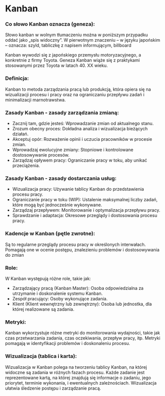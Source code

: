 # Kanban
### Co słowo Kanban oznacza (geneza):
Słowo kanban w wolnym tłumaczeniu można w poniższym przypadku oddać jako „spis widoczny”. W pierwotnym znaczeniu – w języku japońskim – oznacza: szyld, tabliczkę z napisem informującym, billboard

Kanban wywodzi się z japońskiego przemysłu motoryzacyjnego, a konkretnie z firmy Toyota. Geneza Kanban wiąże się z praktykami stosowanymi przez Toyota w latach 40. XX wieku.

### Definicja:
Kanban to metoda zarządzania pracą lub produkcją, która opiera się na wizualizacji procesu i pracy oraz na ograniczaniu przepływu zadań i minimalizacji marnotrawstwa.

### Zasady Kanban - zasady zarządzania zmianą:
- Zacznij tam, gdzie jesteś: Wprowadzanie zmian od aktualnego stanu.
- Zrozum obecny proces: Dokładna analiza i wizualizacja bieżących działań.
- Akceptuj opór: Rozważenie opinii i uczucia pracowników w procesie zmian.
- Wprowadzaj ewolucyjne zmiany: Stopniowe i kontrolowane dostosowywanie procesów.
- Zarządzaj opływem pracy: Ograniczanie pracy w toku, aby unikać przeciążenia.

### Zasady Kanban - zasady dostarczania usług:
- Wizualizacja pracy: Używanie tablicy Kanban do przedstawienia procesu pracy.
- Ograniczanie pracy w toku (WIP): Ustalenie maksymalnej liczby zadań, które mogą być jednocześnie wykonywane.
- Zarządzaj przepływem: Monitorowanie i optymalizacja przepływu pracy.
- Sprawdzanie i adaptacja: Okresowe przeglądy i dostosowania procesu pracy.

### Kadencje w Kanban (pętle zwrotne):
Są to regularne przeglądy procesu pracy w określonych interwałach. Pomagają one w ocenie postępu, znalezieniu problemów i dostosowywania do zmian

### Role:
W Kanban występują różne role, takie jak:
- Zarządzający pracą (Kanban Master): Osoba odpowiedzialna za utrzymanie i doskonalenie systemu Kanban.
- Zespół pracujący: Osoby wykonujące zadania.
- Klient (Klient wewnętrzny lub zewnętrzny): Osoba lub jednostka, dla której realizowane są zadania.

### Metryki:
Kanban wykorzystuje różne metryki do monitorowania wydajności, takie jak czas przetwarzania zadania, czas oczekiwania, przepływ pracy, itp. Metryki pomagają w identyfikacji problemów i doskonaleniu procesu.

### Wizualizacja (tablica i karta):
Wizualizacja w Kanban polega na tworzeniu tablicy Kanban, na której widoczne są zadania w różnych fazach procesu. Każde zadanie jest reprezentowane kartą, na której znajdują się informacje o zadaniu, jego priorytet, terminie wykonania, i ewentualnych zależnościach. Wizualizacja ułatwia śledzenie postępu i zarządzanie pracą.